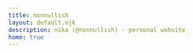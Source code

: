 ```yaml
---
title: nonnullish
layout: default.njk
description: nika (@nonnullish) - personal website
home: true
---
```

<style>
  html {
    overscroll-behavior: none;
  }
</style>